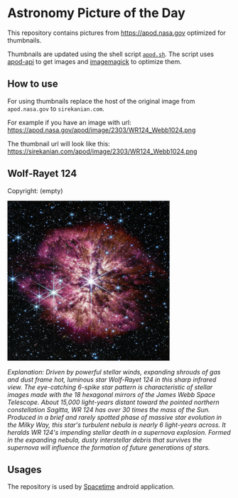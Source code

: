 # Astronomy Picture of the Day

This repository contains pictures from https://apod.nasa.gov optimized for thumbnails.

Thumbnails are updated using the shell script [`apod.sh`](apod.sh). The script
uses [apod-api](https://github.com/nasa/apod-api) to get images and [imagemagick](https://imagemagick.org) to
optimize them.

## How to use

For using thumbnails replace the host of the original image from `apod.nasa.gov` to `sirekanian.com`.

For example if you have an image with url:<br>
https://apod.nasa.gov/apod/image/2303/WR124_Webb1024.png

The thumbnail url will look like this:<br>
https://sirekanian.com/apod/image/2303/WR124_Webb1024.png

## Wolf-Rayet 124

Copyright: (empty)

[![the picture of the day][1]][2]

_Explanation: Driven by powerful stellar winds, expanding shrouds of gas and dust frame hot, luminous star Wolf-Rayet 124 in this sharp infrared view. The eye-catching 6-spike star pattern is characteristic of stellar images made with the 18 hexagonal mirrors of the James Webb Space Telescope. About 15,000 light-years distant toward the pointed northern constellation Sagitta, WR 124 has over 30 times the mass of the Sun. Produced in a brief and rarely spotted phase of massive star evolution in the Milky Way, this star's turbulent nebula is nearly 6 light-years across. It heralds WR 124's impending stellar death in a supernova explosion.  Formed in the expanding nebula, dusty interstellar debris that survives the supernova will influence the formation of future generations of stars._

## Usages

The repository is used by [Spacetime][3] android application.

[1]: image/2303/WR124_Webb1024.png

[2]: https://apod.nasa.gov/apod/image/2303/WR124_Webb1024.png

[3]: https://github.com/sirekanian/spacetime
